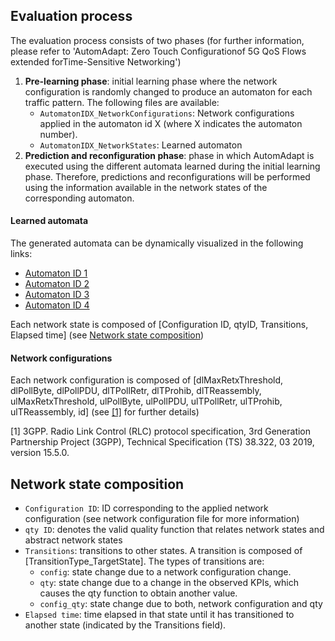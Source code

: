 Evaluation process
-----------
The evaluation process consists of two phases (for further information, please refer to 'AutomAdapt: Zero Touch Configurationof 5G QoS Flows extended forTime-Sensitive Networking')
1. **Pre-learning phase**: initial learning phase where the network configuration is randomly changed to produce an automaton for each traffic pattern. The following files are available:
   - `AutomatonIDX_NetworkConfigurations`: Network configurations applied in the automaton id X (where X indicates the automaton number).
   - `AutomatonIDX_NetworkStates`: Learned automaton
3. **Prediction and reconfiguration phase**: phase in which AutomAdapt is executed using the different automata learned during the initial learning phase. Therefore, predictions and reconfigurations will be performed using the information available in the network states of the corresponding automaton.

#### Learned automata

The generated automata can be dynamically visualized in the following links:
  - [Automaton ID 1](https://public.flourish.studio/visualisation/14284263/)
  - [Automaton ID 2](https://public.flourish.studio/visualisation/14284560/)
  - [Automaton ID 3](https://public.flourish.studio/visualisation/14284598/)
  - [Automaton ID 4](https://public.flourish.studio/visualisation/14284688/)

Each network state is composed of [Configuration ID, qtyID, Transitions, Elapsed time] (see [Network state composition](https://github.com/FLSchempp/AutomAdapt/edit/main/Evaluation/README.md#network-state-composition))

#### Network configurations
Each network configuration is composed of [dlMaxRetxThreshold, dlPollByte, dlPollPDU, dlTPollRetr, dlTProhib, dlTReassembly, ulMaxRetxThreshold, ulPollByte, ulPollPDU, ulTPollRetr, ulTProhib, ulTReassembly, id] (see [[1]](https://www.3gpp.org/ftp/Specs/archive/23_series/23.501/23501-gf0.zip) for further details)

[1] 3GPP. Radio Link Control (RLC) protocol specification, 3rd Generation Partnership Project (3GPP), Technical Specification (TS) 38.322, 03 2019, version 15.5.0.

Network state composition
-----------
  - `Configuration ID`: ID corresponding to the applied network configuration (see network configuration file for more information)
  - `qty ID`: denotes the valid quality function that relates network states and abstract network states
  - `Transitions`: transitions to other states. A transition is composed of [TransitionType_TargetState]. The types of transitions are:
    - `config`: state change due to a network configuration change.
    - `qty`: state change due to a change in the observed KPIs, which causes the qty function to obtain another value.
    - `config_qty`: state change due to both, network configuration and qty
  - `Elapsed time`: time elapsed in that state until it has transitioned to another state (indicated by the Transitions field).
